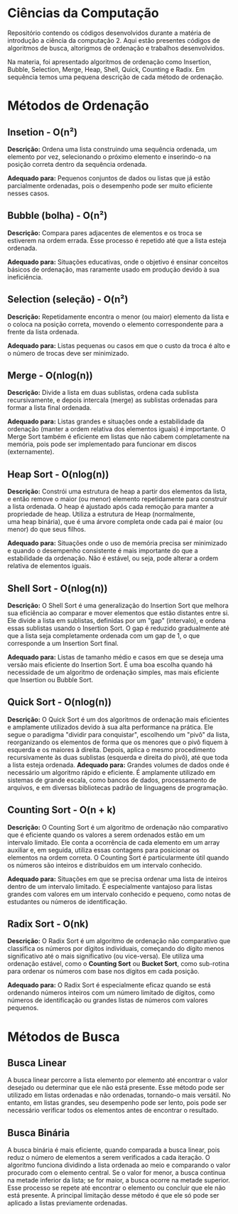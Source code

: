 # Ciências da Computação


Repositório contendo os códigos desenvolvidos durante a matéria de introdução a ciência da computação 2. Aqui estão presentes códigos de algoritmos de busca, altorigmos de ordenação e trabalhos desenvolvidos.

Na materia, foi apresentado algoritmos de ordenação como Insertion, Bubble, Selection, Merge, Heap, Shell, Quick, Counting e Radix. Em sequência temos uma pequena descrição de cada método de ordenação.

# Métodos de Ordenação

## Insetion - O(n²)

**Descrição:** Ordena uma lista construindo uma sequência ordenada, um elemento por vez, selecionando o próximo elemento e inserindo-o na posição correta dentro da sequência ordenada.

**Adequado para:** Pequenos conjuntos de dados ou listas que já estão parcialmente ordenadas, pois o desempenho pode ser muito eficiente nesses casos.

## **Bubble (bolha) - O(n²)**

**Descrição:** Compara pares adjacentes de elementos e os troca se estiverem na ordem errada. Esse processo é repetido até que a lista esteja ordenada.

**Adequado para:** Situações educativas, onde o objetivo é ensinar conceitos básicos de ordenação, mas raramente usado em produção devido à sua ineficiência.

## **Selection (seleção) - O(n²)**

**Descrição:** Repetidamente encontra o menor (ou maior) elemento da lista e o coloca na posição correta, movendo o elemento correspondente para a frente da lista ordenada.

**Adequado para:** Listas pequenas ou casos em que o custo da troca é alto e o número de trocas deve ser minimizado.

## **Merge - O(nlog(n))**

**Descrição:** Divide a lista em duas sublistas, ordena cada sublista recursivamente, e depois intercala (merge) as sublistas ordenadas para formar a lista final ordenada.

**Adequado para:** Listas grandes e situações onde a estabilidade da ordenação (manter a ordem relativa dos elementos iguais) é importante. O Merge Sort também é eficiente em listas que não cabem completamente na memória, pois pode ser implementado para funcionar em discos (externamente).

## **Heap Sort - O(nlog(n))**

**Descrição:** Constrói uma estrutura de heap a partir dos elementos da lista, e então remove o maior (ou menor) elemento repetidamente para construir a lista ordenada. O heap é ajustado após cada remoção para manter a propriedade de heap. Utiliza a estrutura de Heap (normalmente, uma heap binária), que é uma árvore completa onde cada pai é maior (ou menor) do que seus filhos.

**Adequado para:** Situações onde o uso de memória precisa ser minimizado e quando o desempenho consistente é mais importante do que a estabilidade da ordenação. Não é estável, ou seja, pode alterar a ordem relativa de elementos iguais.

## **Shell Sort - O(nlog(n))**

**Descrição:** O Shell Sort é uma generalização do Insertion Sort que melhora sua eficiência ao comparar e mover elementos que estão distantes entre si. Ele divide a lista em sublistas, definidas por um "gap" (intervalo), e ordena essas sublistas usando o Insertion Sort. O gap é reduzido gradualmente até que a lista seja completamente ordenada com um gap de 1, o que corresponde a um Insertion Sort final.

**Adequado para:** Listas de tamanho médio e casos em que se deseja uma versão mais eficiente do Insertion Sort. É uma boa escolha quando há necessidade de um algoritmo de ordenação simples, mas mais eficiente que Insertion ou Bubble Sort.

## **Quick Sort - O(nlog(n))**

**Descrição:** O Quick Sort é um dos algoritmos de ordenação mais eficientes e amplamente utilizados devido à sua alta performance na prática. Ele segue o paradigma "dividir para conquistar", escolhendo um "pivô" da lista, reorganizando os elementos de forma que os menores que o pivô fiquem à esquerda e os maiores à direita. Depois, aplica o mesmo procedimento recursivamente às duas sublistas (esquerda e direita do pivô), até que toda a lista esteja ordenada.
**Adequado para:** Grandes volumes de dados onde é necessário um algoritmo rápido e eficiente. É amplamente utilizado em sistemas de grande escala, como bancos de dados, processamento de arquivos, e em diversas bibliotecas padrão de linguagens de programação.

## **Counting Sort - O(n + k)**

**Descrição:** O Counting Sort é um algoritmo de ordenação não comparativo que é eficiente quando os valores a serem ordenados estão em um intervalo limitado. Ele conta a ocorrência de cada elemento em um array auxiliar e, em seguida, utiliza essas contagens para posicionar os elementos na ordem correta. O Counting Sort é particularmente útil quando os números são inteiros e distribuídos em um intervalo conhecido.

**Adequado para:** Situações em que se precisa ordenar uma lista de inteiros dentro de um intervalo limitado. É especialmente vantajoso para listas grandes com valores em um intervalo conhecido e pequeno, como notas de estudantes ou números de identificação.

## **Radix Sort - O(nk)**

**Descrição:** O Radix Sort é um algoritmo de ordenação não comparativo que classifica os números por dígitos individuais, começando do dígito menos significativo até o mais significativo (ou vice-versa). Ele utiliza uma ordenação estável, como o **Counting Sort** ou **Bucket Sort**, como sub-rotina para ordenar os números com base nos dígitos em cada posição.

**Adequado para:** O Radix Sort é especialmente eficaz quando se está ordenando números inteiros com um número limitado de dígitos, como números de identificação ou grandes listas de números com valores pequenos.

# Métodos de Busca

## Busca Linear

A busca linear percorre a lista elemento por elemento até encontrar o valor desejado ou determinar que ele não está presente. Esse método pode ser utilizado em listas ordenadas e não ordenadas, tornando-o mais versátil. No entanto, em listas grandes, seu desempenho pode ser lento, pois pode ser necessário verificar todos os elementos antes de encontrar o resultado.

## Busca Binária 

A busca binária é mais eficiente, quando comparada a busca linear, pois reduz o número de elementos a serem verificados a cada iteração. O algoritmo funciona dividindo a lista ordenada ao meio e comparando o valor procurado com o elemento central. Se o valor for menor, a busca continua na metade inferior da lista; se for maior, a busca ocorre na metade superior. Esse processo se repete até encontrar o elemento ou concluir que ele não está presente. A principal limitação desse método é que ele só pode ser aplicado a listas previamente ordenadas.
